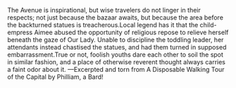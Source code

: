 The Avenue is inspirational, but wise travelers do not linger in their respects; not just because the bazaar awaits, but because the area before the backturned statues is treacherous.Local legend has it that the child-empress Aimee abused the opportunity of religious repose to relieve herself beneath the gaze of Our Lady. Unable to discipline the toddling leader, her attendants instead chastised the statues, and had them turned in supposed embarrassment.True or not, foolish youths dare each other to soil the spot in similar fashion, and a place of otherwise reverent thought always carries a faint odor about it.
—Excerpted and torn from A Disposable Walking Tour of the Capital by Philliam, a Bard!
